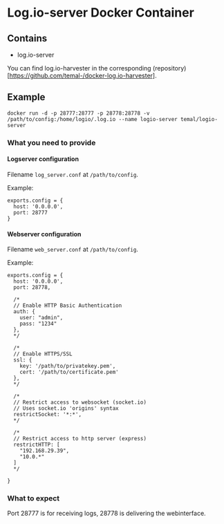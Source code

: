 # Log.io-server Docker Container

## Contains
- log.io-server

You can find log.io-harvester in the corresponding (repository)[https://github.com/temal-/docker-log.io-harvester].

## Example

```
docker run -d -p 28777:28777 -p 28778:28778 -v /path/to/config:/home/logio/.log.io --name logio-server temal/logio-server
```

### What you need to provide
#### Logserver configuration
Filename `log_server.conf` at `/path/to/config`.

Example:
```
exports.config = {
  host: '0.0.0.0',
  port: 28777
}
````

#### Webserver configuration
Filename `web_server.conf` at `/path/to/config`.

Example:
```
exports.config = {
  host: '0.0.0.0',
  port: 28778,

  /* 
  // Enable HTTP Basic Authentication
  auth: {
    user: "admin",
    pass: "1234"
  },
  */

  /* 
  // Enable HTTPS/SSL
  ssl: {
    key: '/path/to/privatekey.pem',
    cert: '/path/to/certificate.pem'
  },
  */

  /*
  // Restrict access to websocket (socket.io)
  // Uses socket.io 'origins' syntax
  restrictSocket: '*:*',
  */

  /*
  // Restrict access to http server (express)
  restrictHTTP: [
    "192.168.29.39",
    "10.0.*"
  ]
  */

}
```

### What to expect
Port 28777 is for receiving logs, 28778 is delivering the webinterface.

